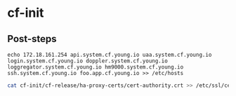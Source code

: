 # cf-init


## Post-steps

```/etc/hosts
echo 172.18.161.254 api.system.cf.young.io uaa.system.cf.young.io login.system.cf.young.io doppler.system.cf.young.io loggregator.system.cf.young.io hm9000.system.cf.young.io ssh.system.cf.young.io foo.app.cf.young.io >> /etc/hosts
```

```bash
cat cf-init/cf-release/ha-proxy-certs/cert-authority.crt >> /etc/ssl/certs/ca-certificates.crt
```
